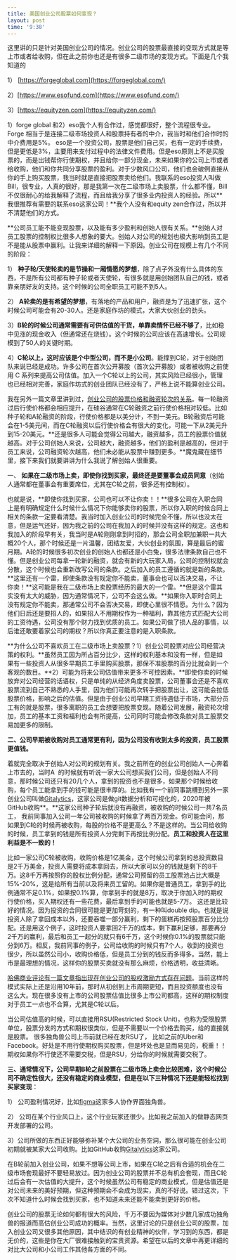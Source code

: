```yaml
---
title: 美国创业公司股票如何变现？
layout: post
time: '9:38'
---
```


这里讲的只是针对美国创业公司的情况。创业公司的股票最直接的变现方式就是等上市或者给收购，但在此之前你也还是有很多二级市场的变现方式。下面是几个我知道的

1） [https://forgeglobal.com](https://forgeglobal.com/)

2）[https://www.esofund.com](https://www.esofund.com/)

3）[https://equityzen.com](https://equityzen.com/)

1）forge global 和2）eso我个人有合作过，感觉都很好，整个流程很专业。Forge 相当于是连接二级市场投资人和股票持有者的中介，我当时和他们合作时的中介费用是5%。 eso是一个投资公司，股票是他们自己买，也有一定的手续费，但是更低是3%，主要用来支付过程中的法律文件费用。但是eso原则上不是买股票的，而是出钱帮你行使期权，并且给你一部分现金，未来如果你的公司上市或者给收购，他们和你共同分享股票的盈利。对于少数风口公司，他们也会破例直接从你的手上购买股票，我当时就是直接把股票卖给他们。我联系的eso投资人叫做Bill，很专业，人真的很好，那是我第一次在二级市场上卖股票，什么都不懂，Bill 不仅很耐心的给我解释了流程，而且给我分享了很多业内投资人的经验。所以**我很推荐有需要的联系eso这家公司！**我个人没有和equity zen合作过，所以并不清楚他们的方式。

**公司员工能不能变现股票，以及能有多少盈利和创始人很有关系。**创始人对员工股票的控制权比很多人想象的要大。创始人对公司的规划也极大影响到员工是不是能从股票中赢利。让我来详细的解释一下原因。创业公司在规模上有几个不同的阶段：

1） **种子轮/天使轮卖的是节操和一厢情愿的梦想**，除了点子外没有什么具体的东西，不是所有公司都有种子轮或者天使轮，有很多就是用创始团队自己的钱，或者靠亲朋好友的支持。这个时候的公司全职员工可能不到5人。

2） **A轮卖的是有希望的梦想**，有落地的产品和用户，融资是为了迅速扩张，这个时候公司可能会有20-30人。还是家庭作坊的模式，大家大伙创业的劲头。

3）**B轮的时候公司通常需要有可供估值的干货，单靠卖情怀已经不够了**，比如稳中见涨的现金收入（但通常还在烧钱）。这个时候的公司应该在高速增长。公司规模到了50人的关键时期。

4）**C轮以上，这时应该是个中型公司，而不是小公司**。能撑到C轮，对于创始团队来说已经是成功。许多公司在首次公开募股（首次公开募股）或者被收购之前使用 C 系列来提高公司估值。加入一个C轮以上的公司，其实风险已经很小，管理也已经相对完善，家庭作坊式的创业团队已经没有了，严格上说不能算创业公司。

我在另外一篇文章里讲到过，[创业公司的股票价格和融资轮次的关系](https://scientistcafe.com/2021/06/09/startupworthitornot.html)。每一轮融资过后行使价格都会相应提升，在硅谷通常在C轮融资之前行使价格相对较低。比如种子轮和A轮融资的阶段，行使价格都是以美分计，不到一美元。B轮融资后可能会在1-5美元间，而在C轮融资以后行使价格会有很大的变化，可能一下从2美元升到15-20美元。**还是很多人可能会觉得公司越大，融资越多，员工的股票价值就越高。对于公司创始人来说，公司越大，融资越多，他们的盈利是越高的，但对于员工来说，公司融资轮次越高，他们未必能从股票中赚到更多。**魔鬼藏在细节里，接下来我们就要讲讲为什么我说了解创始人很重要。

一、 **如果在二级市场上卖，即使你找到买家，最终还是要董事会成员同意**（创始人通常都在董事会有重要席位，尤其在C轮之前，很多还有控制权）。

也就是说，**即使你找到买家，公司也可以不让你卖！！**很多公司在入职合同上是有明确规定什么时候什么情况下你能够卖你的股票，所以你入职的时候合同上相关的条款一定要看清楚。我当时加入创业公司的时候完全不懂，所以也没太在意，但是运气还好，因为我之前的公司在我加入的时候并没有这样的规定。这也和我加入的阶段早有关，我当时是A轮刚刚拿到时招的，那会公司全职加兼职一共大概20个人，那个时候还是一片温馨，团结友爱，大伙创业的氛围，算是最后的蜜月期。A轮的时候很多初次创业的创始人也都还是小白兔，很多法律条款自己也不懂。但是创业公司每拿一轮新的融资，就会有新的大玩家入局，公司的控制权就会分散，这个时候也会重新改写公司的条款。之后加入的员工遵循的就是新的条款。**这里还有一个雷，即使条款没有规定你不能卖，董事会也可以否决交易，不让你卖！**这可能是我在二级市场上卖股票经历的最大的一个雷。**但是这个雷其实没有太大的威胁，因为通常情况下，公司不会这么做。**如果你入职时合同上没有规定你不能卖，那通常公司不会否决交易，即使心里很不情愿。为什么？因为他们日后还是要招人的，如果招人不用期权作为一种福利，靠其他方式匹配大公司的工资待遇，公司没有那个财力找到优质的员工。如果公司做了损人品的事情，以后谁还敢要着家公司的期权？所以你真正要注意的是入职条款。

**为什么公司不喜欢员工在二级市场上卖股票？1）创业公司股票对应公司经营决策的权利。**虽然员工因为所占百分比少，这样的权利基本和没有一样，但是如果有一些投资人从很多早期员工手里购买股票，那保不准股票的百分比就会到一个客观的数目。**2）可能为将来公司估值带来更多不可控因素。**即使你卖的时候放弃对公司经营的话语权，只是单纯的从经济角度卖股票，公司董事会还是不喜欢股票流到自己不熟悉的人手里，因为他们可能再次转手把股票出让，这可能会拉低股票价格，影响之后的估值。但是由于创业公司早期工资待遇低于市场，大部分员工有的就是股票，很多离职的员工会想要把股票变现。随着公司发展，融资轮次增加，员工的基本工资和福利也会有所提高，公司同时可能会修改条款对员工股票交易加更多的限制。

**二、公司早期被收购对员工通常更有利，因为公司没有收到太多的投资，员工股票更值钱。**

着就完全取决于创始人对公司的规划有关。我之前所在的创业公司创始人一心奔着上市去的，当时A  的时候就有听说一家大公司想买我们公司，但是创始人不同意，那时候公司还只有20几个人，拿到的投资也不是很多，如果那个时候给收购，每个员工能拿到手的钱可能是很丰厚的。比如我有一个前同事跳槽到另外一家创业公司叫做[Gitalytics](https://www.crunchbase.com/organization/gitalytics)，这家公司是做git数据分析和可视化的，2020年被GitHub收购**。**这家公司种子轮后就没有再融资，被收购的时候公司一共7名员工， 我前同事加入公司一年公司被收购的时候拿了两百万现金。你可能会问，那如果到C轮的时候再被收购，每股的价格不是更高么？不是这样的。当公司给收购的时候，员工拿到的钱是所有投资人分完剩下再按比例分配。**员工和投资人在这里利益是不一致的！**

比如一家公司C轮被收购，收购价格是1亿美金，这个时候公司拿到的总投资数目是2千万美金，投资人需要将成本拿回去，所以大家可以分的钱就是剩下的8千万。这8千万再按照你的股权比例分配，通常公司预留的员工股票池占比大概是15%-20%，这是给所有当前以及将来员工留的。如果你是普通员工，拿到手的比例通常不足0.1%，如果按0.1%算，你拿到手的就是8万，取决于你加入时的期权行使价格，买入期权还有一些花费，最后拿到手的可能也就是5-7万。 这还是比较好的情况。因为投资的合同很可能是更加苛刻的，有一种叫double dip。也就是说投资人除了拿回成本以外，还要吞噬一部分赢利，剩下的蛋糕再按照股票百分比分配。还是用这个例子，这时投资人要拿回2千万的成本，剩下赢利足够，那要再分2千万的赢利，最后和员工一起分的就只有6千万，这个时候你0.1%的股票就只能分到6万。相反，我前同事的例子，公司给收购的时候只有7个人，收到的投资也很少，所以虽然公司小，收购价格低，但是员工分到的钱反而多得多。当然，能上市是最理想的情况，这样你的股票买卖就没有那么麻烦，价格透明，收益清晰。

[哈佛商业评论有一篇文章指出现在创业公司的股权激励方式存在问题](https://hbr.org/2019/04/how-to-make-startup-stock-options-a-better-deal-for-employees)。当前这样的模式实际上还是沿用10年前，那时从初创到上市周期更短，而且投资额度也没有这么大。现在很多没有上市的公司股票估值比很多上市公司都高，这样的期权制度对于员工一点也不合算，尤其是C轮以后。

当公司估值高的时候，可以直接用RSU(Restricted Stock Unit)，也称为受限股票单位，股票分发的方式和期权很类似，但是不需要以一个价格去购买，给的直接就是股票。 很多独角兽公司上市前就已经在发RSU了， 比如之前的Uber和Facebook。好处是不用行使期权购买股票，但是坏处也是显而易见的，税重！！期权如果你不行使还不需要交税，但是RSU，分给你的时候就需要交税了。

**三、通常情况下，公司早期B轮之前股票在二级市场上卖会比较困难，这个时候公司不确定性很大，还没有稳定的商业模型，但是在以下三种情况下还是能轻松找到买家变现**：

1） 公司盈利情况好，比如[figma](https://www.figma.com)这家多人协作界面独角兽。

2） 公司在某个行业风口上，这个行业玩家还很少。比如我之前加入的做静态网页开发部署的公司。

3）公司所做的东西正好能够弥补某个大公司的业务空洞，那么很可能在创业公司初期就被某家大公司收购。比如GitHub收购[Gitalytics](https://www.crunchbase.com/organization/gitalytics)这家公司。

在B轮前加入创业公司，如果不想等公司上市，如果在C轮之后有合适的机会在二级市场套现最好不要轻易放过。因为创业公司的股票并不总有机会套现，而且C轮过后会有一次估值的大提升，这个时候虽然公司有稳定的商业模式，但是估值还是对公司未来的美好预期，但这种预期会不会成为现实，真的不好说。错过这次，下次不知道什么时候会找到买家，也不知道未来还能不能卖到更好的价格。

创业公司的股票无论如何都有很大的风险，千万不要因为媒体对少数几家成功独角兽的报道而高估创业公司成功的概率。当然，这里讨论的只是创业公司的股票，加入创业公司又很多其他原因，其中结识的有创业精神的伙伴，学习到的东西，都是无价的，这些是你在大厂很难接触到的宝贵资源。希望在以后的文章中再更详细的对比大公司和小公司工作其他各方面的不同。